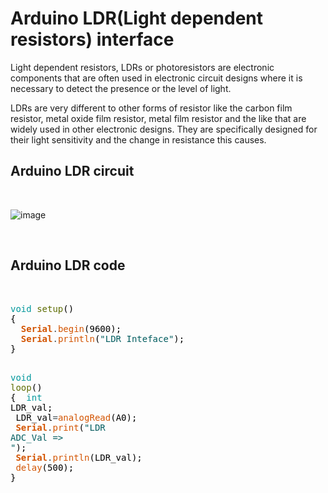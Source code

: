 
# Arduino LDR(Light dependent resistors) interface
Light dependent resistors, LDRs or photoresistors are electronic components 
that are often used in electronic circuit designs where it is necessary to 
detect the presence or the level of light.

LDRs are very different to other forms of resistor like the carbon film resistor,
metal oxide film resistor, metal film resistor and the like that are widely used 
in other electronic designs. They are specifically designed for their light 
sensitivity and the change in resistance this causes.

## Arduino LDR circuit 

<br>

![image](https://user-images.githubusercontent.com/109785046/187017545-0f3e80bc-1fab-4a0d-a9ca-24ecf359594a.png)

<br>

## Arduino LDR code 
<br>
<pre>
<font color="#00979c">void</font> <font color="#5e6d03">setup</font><font color="#000000">(</font><font color="#000000">)</font>
<font color="#000000">{</font>
 &nbsp;<b><font color="#d35400">Serial</font></b><font color="#434f54">.</font><font color="#d35400">begin</font><font color="#000000">(</font><font color="#000000">9600</font><font color="#000000">)</font><font color="#000000">;</font>
 &nbsp;<b><font color="#d35400">Serial</font></b><font color="#434f54">.</font><font color="#d35400">println</font><font color="#000000">(</font><font color="#005c5f">&#34;LDR Inteface&#34;</font><font color="#000000">)</font><font color="#000000">;</font>
<font color="#000000">}</font>

<font color="#00979c">void</font> <font color="#5e6d03">loop</font><font color="#000000">(</font><font color="#000000">)</font>
<font color="#000000">{</font>
 &nbsp;<font color="#00979c">int</font> <font color="#000000">LDR_val</font><font color="#000000">;</font>
 &nbsp;<font color="#000000">LDR_val</font><font color="#434f54">=</font><font color="#d35400">analogRead</font><font color="#000000">(</font><font color="#000000">A0</font><font color="#000000">)</font><font color="#000000">;</font>
 &nbsp;<b><font color="#d35400">Serial</font></b><font color="#434f54">.</font><font color="#d35400">print</font><font color="#000000">(</font><font color="#005c5f">&#34;LDR ADC_Val =&gt; &#34;</font><font color="#000000">)</font><font color="#000000">;</font>
 &nbsp;<b><font color="#d35400">Serial</font></b><font color="#434f54">.</font><font color="#d35400">println</font><font color="#000000">(</font><font color="#000000">LDR_val</font><font color="#000000">)</font><font color="#000000">;</font>
 &nbsp;<font color="#d35400">delay</font><font color="#000000">(</font><font color="#000000">500</font><font color="#000000">)</font><font color="#000000">;</font>
<font color="#000000">}</font>

</pre>


